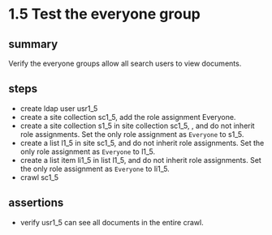 
# 1.5 Test the everyone group

## summary

Verify the everyone groups allow all search users to view documents.

## steps

* create ldap user usr1_5
* create a site collection sc1_5, add the role assignment Everyone.
* create a site collection s1_5 in site collection sc1_5, , and do not inherit role assignments. Set the only role assignment as `Everyone` to s1_5.
* create a list l1_5 in site sc1_5, and do not inherit role assignments. Set the only role assignment as `Everyone` to l1_5.
* create a list item li1_5 in list l1_5, and do not inherit role assignments. Set the only role assignment as `Everyone` to li1_5.
* crawl sc1_5

## assertions

* verify usr1_5 can see all documents in the entire crawl.

